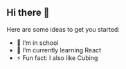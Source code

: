 ## Hi there 👋

Here are some ideas to get you started:

- 🔭 I’m in school
- 🌱 I’m currently learning React
- ⚡ Fun fact: I also like Cubing

